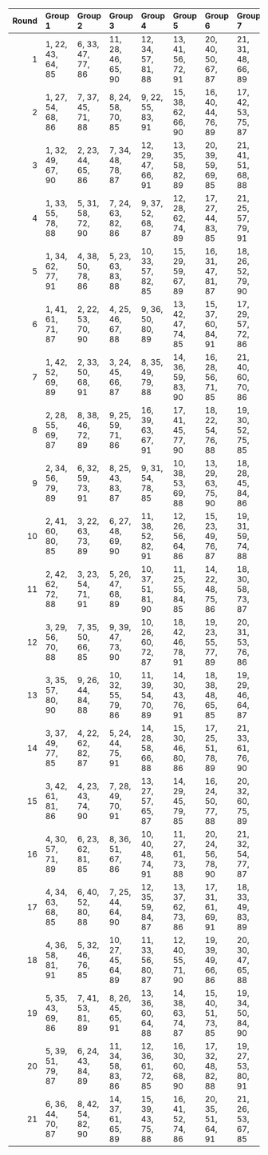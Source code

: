 |   Round | Group 1           | Group 2           | Group 3            | Group 4            | Group 5            | Group 6            | Group 7            | Group 8       | Group 9       | Group 10      | Group 11      | Group 12      | Group 13       | Group 14       | Group 15       | Group 16       | Group 17       | Group 18       | Group 19       | Group 20       | Group 21       |
|--------:|:------------------|:------------------|:-------------------|:-------------------|:-------------------|:-------------------|:-------------------|:--------------|:--------------|:--------------|:--------------|:--------------|:---------------|:---------------|:---------------|:---------------|:---------------|:---------------|:---------------|:---------------|:---------------|
|       1 | 1, 22, 43, 64, 85 | 6, 33, 47, 77, 86 | 11, 28, 46, 65, 90 | 12, 34, 57, 81, 88 | 13, 41, 56, 72, 91 | 20, 40, 50, 67, 87 | 21, 31, 48, 66, 89 | 2, 25, 49, 74 | 3, 27, 52, 84 | 4, 29, 61, 83 | 5, 37, 59, 82 | 7, 42, 51, 80 | 8, 23, 60, 73  | 9, 35, 62, 76  | 10, 39, 44, 71 | 14, 26, 54, 69 | 15, 24, 53, 79 | 16, 32, 45, 78 | 17, 30, 63, 70 | 18, 36, 55, 75 | 19, 38, 58, 68 |
|       2 | 1, 27, 54, 68, 86 | 7, 37, 45, 71, 88 | 8, 24, 58, 70, 85  | 9, 22, 55, 83, 91  | 15, 38, 62, 66, 90 | 16, 40, 44, 76, 89 | 17, 42, 53, 75, 87 | 2, 31, 57, 84 | 3, 41, 59, 78 | 4, 26, 49, 73 | 5, 33, 48, 64 | 6, 39, 46, 82 | 10, 28, 47, 67 | 11, 30, 50, 81 | 12, 32, 63, 80 | 13, 23, 61, 79 | 14, 35, 56, 77 | 18, 29, 51, 74 | 19, 25, 60, 69 | 20, 34, 43, 72 | 21, 36, 52, 65 |
|       3 | 1, 32, 49, 67, 90 | 2, 23, 44, 65, 86 | 7, 34, 48, 78, 87  | 12, 29, 47, 66, 91 | 13, 35, 58, 82, 89 | 20, 39, 59, 69, 85 | 21, 41, 51, 68, 88 | 3, 26, 50, 75 | 4, 28, 53, 64 | 5, 30, 62, 84 | 6, 38, 60, 83 | 8, 22, 52, 81 | 9, 24, 61, 74  | 10, 36, 63, 77 | 11, 40, 45, 72 | 14, 42, 57, 73 | 15, 27, 55, 70 | 16, 25, 54, 80 | 17, 33, 46, 79 | 18, 31, 43, 71 | 19, 37, 56, 76 |
|       4 | 1, 33, 55, 78, 88 | 5, 31, 58, 72, 90 | 7, 24, 63, 82, 86  | 9, 37, 52, 68, 87  | 12, 28, 62, 74, 89 | 17, 27, 44, 83, 85 | 21, 25, 57, 79, 91 | 2, 29, 43, 73 | 3, 38, 47, 76 | 4, 40, 56, 69 | 6, 35, 61, 67 | 8, 30, 53, 77 | 10, 22, 50, 65 | 11, 41, 49, 75 | 13, 26, 59, 66 | 14, 32, 51, 71 | 15, 34, 54, 64 | 16, 36, 46, 84 | 18, 39, 60, 81 | 19, 42, 45, 70 | 20, 23, 48, 80 |
|       5 | 1, 34, 62, 77, 91 | 4, 38, 50, 78, 86 | 5, 23, 63, 83, 88  | 10, 33, 57, 82, 85 | 15, 29, 59, 67, 89 | 16, 31, 47, 81, 87 | 18, 26, 52, 79, 90 | 2, 32, 61, 66 | 3, 40, 53, 65 | 6, 25, 45, 76 | 7, 27, 58, 75 | 8, 39, 56, 74 | 9, 30, 51, 72  | 11, 35, 60, 71 | 12, 37, 48, 70 | 13, 24, 46, 69 | 14, 41, 55, 64 | 17, 22, 49, 84 | 19, 36, 54, 73 | 20, 42, 44, 68 | 21, 28, 43, 80 |
|       6 | 1, 41, 61, 71, 87 | 2, 22, 53, 70, 90 | 4, 25, 46, 67, 88  | 9, 36, 50, 80, 89  | 13, 42, 47, 74, 85 | 15, 37, 60, 84, 91 | 17, 29, 57, 72, 86 | 3, 34, 51, 69 | 5, 28, 52, 77 | 6, 30, 55, 66 | 7, 32, 43, 65 | 8, 40, 62, 64 | 10, 24, 54, 83 | 11, 26, 63, 76 | 12, 38, 44, 79 | 14, 31, 49, 68 | 16, 23, 59, 75 | 18, 27, 56, 82 | 19, 35, 48, 81 | 20, 33, 45, 73 | 21, 39, 58, 78 |
|       7 | 1, 42, 52, 69, 89 | 2, 33, 50, 68, 91 | 3, 24, 45, 66, 87  | 8, 35, 49, 79, 88  | 14, 36, 59, 83, 90 | 16, 28, 56, 71, 85 | 21, 40, 60, 70, 86 | 4, 27, 51, 76 | 5, 29, 54, 65 | 6, 31, 63, 64 | 7, 39, 61, 84 | 9, 23, 53, 82 | 10, 25, 62, 75 | 11, 37, 43, 78 | 12, 41, 46, 73 | 13, 30, 48, 67 | 15, 22, 58, 74 | 17, 26, 55, 81 | 18, 34, 47, 80 | 19, 32, 44, 72 | 20, 38, 57, 77 |
|       8 | 2, 28, 55, 69, 87 | 8, 38, 46, 72, 89 | 9, 25, 59, 71, 86  | 16, 39, 63, 67, 91 | 17, 41, 45, 77, 90 | 18, 22, 54, 76, 88 | 19, 30, 52, 75, 85 | 1, 37, 53, 66 | 3, 32, 58, 64 | 4, 42, 60, 79 | 5, 27, 50, 74 | 6, 34, 49, 65 | 7, 40, 47, 83  | 10, 23, 56, 84 | 11, 29, 48, 68 | 12, 31, 51, 82 | 13, 33, 43, 81 | 14, 24, 62, 80 | 15, 36, 57, 78 | 20, 26, 61, 70 | 21, 35, 44, 73 |
|       9 | 2, 34, 56, 79, 89 | 6, 32, 59, 73, 91 | 8, 25, 43, 83, 87  | 9, 31, 54, 78, 85  | 10, 38, 53, 69, 88 | 13, 29, 63, 75, 90 | 18, 28, 45, 84, 86 | 1, 26, 58, 80 | 3, 30, 44, 74 | 4, 39, 48, 77 | 5, 41, 57, 70 | 7, 36, 62, 68 | 11, 23, 51, 66 | 12, 42, 50, 76 | 14, 27, 60, 67 | 15, 33, 52, 72 | 16, 35, 55, 65 | 17, 37, 47, 64 | 19, 40, 61, 82 | 20, 22, 46, 71 | 21, 24, 49, 81 |
|      10 | 2, 41, 60, 80, 85 | 3, 22, 63, 73, 89 | 6, 27, 48, 69, 90  | 11, 38, 52, 82, 91 | 12, 26, 56, 64, 86 | 15, 23, 49, 76, 87 | 19, 31, 59, 74, 88 | 1, 35, 47, 75 | 4, 24, 55, 72 | 5, 36, 53, 71 | 7, 30, 54, 79 | 8, 32, 57, 68 | 9, 34, 45, 67  | 10, 42, 43, 66 | 13, 28, 44, 78 | 14, 40, 46, 81 | 16, 33, 51, 70 | 17, 39, 62, 65 | 18, 25, 61, 77 | 20, 29, 58, 84 | 21, 37, 50, 83 |
|      11 | 2, 42, 62, 72, 88 | 3, 23, 54, 71, 91 | 5, 26, 47, 68, 89  | 10, 37, 51, 81, 90 | 11, 25, 55, 84, 85 | 14, 22, 48, 75, 86 | 18, 30, 58, 73, 87 | 1, 40, 59, 79 | 4, 35, 52, 70 | 6, 29, 53, 78 | 7, 31, 56, 67 | 8, 33, 44, 66 | 9, 41, 63, 65  | 12, 27, 43, 77 | 13, 39, 45, 80 | 15, 32, 50, 69 | 16, 38, 61, 64 | 17, 24, 60, 76 | 19, 28, 57, 83 | 20, 36, 49, 82 | 21, 34, 46, 74 |
|      12 | 3, 29, 56, 70, 88 | 7, 35, 50, 66, 85 | 9, 39, 47, 73, 90  | 10, 26, 60, 72, 87 | 18, 42, 46, 78, 91 | 19, 23, 55, 77, 89 | 20, 31, 53, 76, 86 | 1, 36, 45, 74 | 2, 38, 54, 67 | 4, 33, 59, 65 | 5, 22, 61, 80 | 6, 28, 51, 75 | 8, 41, 48, 84  | 11, 24, 57, 64 | 12, 30, 49, 69 | 13, 32, 52, 83 | 14, 34, 44, 82 | 15, 25, 63, 81 | 16, 37, 58, 79 | 17, 40, 43, 68 | 21, 27, 62, 71 |
|      13 | 3, 35, 57, 80, 90 | 9, 26, 44, 84, 88 | 10, 32, 55, 79, 86 | 11, 39, 54, 70, 89 | 14, 30, 43, 76, 91 | 18, 38, 48, 65, 85 | 19, 29, 46, 64, 87 | 1, 25, 50, 82 | 2, 27, 59, 81 | 4, 31, 45, 75 | 5, 40, 49, 78 | 6, 42, 58, 71 | 7, 33, 60, 74  | 8, 37, 63, 69  | 12, 24, 52, 67 | 13, 22, 51, 77 | 15, 28, 61, 68 | 16, 34, 53, 73 | 17, 36, 56, 66 | 20, 41, 62, 83 | 21, 23, 47, 72 |
|      14 | 3, 37, 49, 77, 85 | 4, 22, 62, 82, 87 | 5, 24, 44, 75, 91  | 14, 28, 58, 66, 88 | 15, 30, 46, 80, 86 | 17, 25, 51, 78, 89 | 21, 33, 61, 76, 90 | 1, 31, 60, 65 | 2, 39, 52, 64 | 6, 26, 57, 74 | 7, 38, 55, 73 | 8, 29, 50, 71 | 9, 32, 56, 81  | 10, 34, 59, 70 | 11, 36, 47, 69 | 12, 23, 45, 68 | 13, 40, 54, 84 | 16, 42, 48, 83 | 18, 35, 53, 72 | 19, 41, 43, 67 | 20, 27, 63, 79 |
|      15 | 3, 42, 61, 81, 86 | 4, 23, 43, 74, 90 | 7, 28, 49, 70, 91  | 13, 27, 57, 65, 87 | 14, 29, 45, 79, 85 | 16, 24, 50, 77, 88 | 20, 32, 60, 75, 89 | 1, 38, 51, 84 | 2, 36, 48, 76 | 5, 25, 56, 73 | 6, 37, 54, 72 | 8, 31, 55, 80 | 9, 33, 58, 69  | 10, 35, 46, 68 | 11, 22, 44, 67 | 12, 39, 53, 83 | 15, 41, 47, 82 | 17, 34, 52, 71 | 18, 40, 63, 66 | 19, 26, 62, 78 | 21, 30, 59, 64 |
|      16 | 4, 30, 57, 71, 89 | 6, 23, 62, 81, 85 | 8, 36, 51, 67, 86  | 10, 40, 48, 74, 91 | 11, 27, 61, 73, 88 | 20, 24, 56, 78, 90 | 21, 32, 54, 77, 87 | 1, 28, 63, 72 | 2, 37, 46, 75 | 3, 39, 55, 68 | 5, 34, 60, 66 | 7, 29, 52, 76 | 9, 42, 49, 64  | 12, 25, 58, 65 | 13, 31, 50, 70 | 14, 33, 53, 84 | 15, 35, 45, 83 | 16, 26, 43, 82 | 17, 38, 59, 80 | 18, 41, 44, 69 | 19, 22, 47, 79 |
|      17 | 4, 34, 63, 68, 85 | 6, 40, 52, 80, 88 | 7, 25, 44, 64, 90  | 12, 35, 59, 84, 87 | 13, 37, 62, 73, 86 | 17, 31, 61, 69, 91 | 18, 33, 49, 83, 89 | 1, 23, 46, 70 | 2, 30, 45, 82 | 3, 36, 43, 79 | 5, 42, 55, 67 | 8, 27, 47, 78 | 9, 29, 60, 77  | 10, 41, 58, 76 | 11, 32, 53, 74 | 14, 39, 50, 72 | 15, 26, 48, 71 | 16, 22, 57, 66 | 19, 24, 51, 65 | 20, 28, 54, 81 | 21, 38, 56, 75 |
|      18 | 4, 36, 58, 81, 91 | 5, 32, 46, 76, 85 | 10, 27, 45, 64, 89 | 11, 33, 56, 80, 87 | 12, 40, 55, 71, 90 | 19, 39, 49, 66, 86 | 20, 30, 47, 65, 88 | 1, 24, 48, 73 | 2, 26, 51, 83 | 3, 28, 60, 82 | 6, 41, 50, 79 | 7, 22, 59, 72 | 8, 34, 61, 75  | 9, 38, 43, 70  | 13, 25, 53, 68 | 14, 23, 52, 78 | 15, 31, 44, 77 | 16, 29, 62, 69 | 17, 35, 54, 74 | 18, 37, 57, 67 | 21, 42, 63, 84 |
|      19 | 5, 35, 43, 69, 86 | 7, 41, 53, 81, 89 | 8, 26, 45, 65, 91  | 13, 36, 60, 64, 88 | 14, 38, 63, 74, 87 | 15, 40, 51, 73, 85 | 19, 34, 50, 84, 90 | 1, 39, 57, 76 | 2, 24, 47, 71 | 3, 31, 46, 83 | 4, 37, 44, 80 | 6, 22, 56, 68 | 9, 28, 48, 79  | 10, 30, 61, 78 | 11, 42, 59, 77 | 12, 33, 54, 75 | 16, 27, 49, 72 | 17, 23, 58, 67 | 18, 32, 62, 70 | 20, 25, 52, 66 | 21, 29, 55, 82 |
|      20 | 5, 39, 51, 79, 87 | 6, 24, 43, 84, 89 | 11, 34, 58, 83, 86 | 12, 36, 61, 72, 85 | 16, 30, 60, 68, 90 | 17, 32, 48, 82, 88 | 19, 27, 53, 80, 91 | 1, 29, 44, 81 | 2, 35, 63, 78 | 3, 33, 62, 67 | 4, 41, 54, 66 | 7, 26, 46, 77 | 8, 28, 59, 76  | 9, 40, 57, 75  | 10, 31, 52, 73 | 13, 38, 49, 71 | 14, 25, 47, 70 | 15, 42, 56, 65 | 18, 23, 50, 64 | 20, 37, 55, 74 | 21, 22, 45, 69 |
|      21 | 6, 36, 44, 70, 87 | 8, 42, 54, 82, 90 | 14, 37, 61, 65, 89 | 15, 39, 43, 75, 88 | 16, 41, 52, 74, 86 | 20, 35, 51, 64, 91 | 21, 26, 53, 67, 85 | 1, 30, 56, 83 | 2, 40, 58, 77 | 3, 25, 48, 72 | 4, 32, 47, 84 | 5, 38, 45, 81 | 7, 23, 57, 69  | 9, 27, 46, 66  | 10, 29, 49, 80 | 11, 31, 62, 79 | 12, 22, 60, 78 | 13, 34, 55, 76 | 17, 28, 50, 73 | 18, 24, 59, 68 | 19, 33, 63, 71 |
